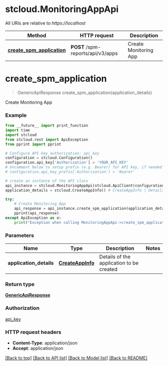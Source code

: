 # stcloud.MonitoringAppApi

All URIs are relative to *https://localhost*

| Method                                                                   | HTTP request                      | Description           |
| ------------------------------------------------------------------------ | --------------------------------- | --------------------- |
| [**create_spm_application**](MonitoringAppApi.md#create_spm_application) | **POST** /spm-reports/api/v3/apps | Create Monitoring App |


# **create_spm_application**
> GenericApiResponse create_spm_application(application_details)

Create Monitoring App

### Example
```python
from __future__ import print_function
import time
import stcloud
from stcloud.rest import ApiException
from pprint import pprint

# Configure API key authorization: api_key
configuration = stcloud.Configuration()
configuration.api_key['Authorization'] = 'YOUR_API_KEY'
# Uncomment below to setup prefix (e.g. Bearer) for API key, if needed
# configuration.api_key_prefix['Authorization'] = 'Bearer'

# create an instance of the API class
api_instance = stcloud.MonitoringAppApi(stcloud.ApiClient(configuration))
application_details = stcloud.CreateAppInfo() # CreateAppInfo | Details of the application to be created

try:
    # Create Monitoring App
    api_response = api_instance.create_spm_application(application_details)
    pprint(api_response)
except ApiException as e:
    print("Exception when calling MonitoringAppApi->create_spm_application: %s\n" % e)
```

### Parameters

| Name                    | Type                                  | Description                              | Notes |
| ----------------------- | ------------------------------------- | ---------------------------------------- | ----- |
| **application_details** | [**CreateAppInfo**](CreateAppInfo.md) | Details of the application to be created |

### Return type

[**GenericApiResponse**](GenericApiResponse.md)

### Authorization

[api_key](../README.md#api_key)

### HTTP request headers

 - **Content-Type**: application/json
 - **Accept**: application/json

[[Back to top]](#) [[Back to API list]](../README.md#documentation-for-api-endpoints) [[Back to Model list]](../README.md#documentation-for-models) [[Back to README]](../README.md)

